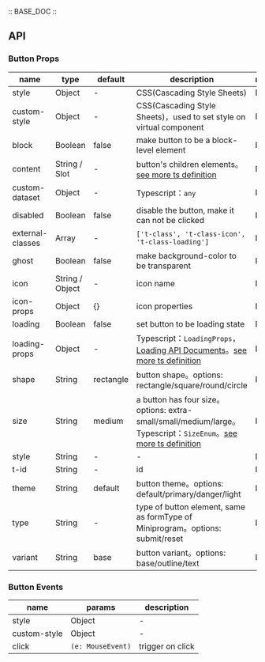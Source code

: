 :: BASE_DOC ::

## API
### Button Props

name | type | default | description | required
-- | -- | -- | -- | --
style | Object | - | CSS(Cascading Style Sheets) | N
custom-style | Object | - | CSS(Cascading Style Sheets)，used to set style on virtual component | N
block | Boolean | false | make button to be a block-level element | N
content | String / Slot | - | button's children elements。[see more ts definition](https://github.com/Tencent/tdesign-miniprogram/blob/develop/src/common/common.ts) | N
custom-dataset | Object | - | Typescript：`any` | N
disabled | Boolean | false | disable the button, make it can not be clicked | N
external-classes | Array | - | `['t-class', 't-class-icon', 't-class-loading']` | N
ghost | Boolean | false | make background-color to be transparent | N
icon | String / Object | - | icon name | N
icon-props | Object | {} | icon properties | N
loading | Boolean | false | set button to be loading state | N
loading-props | Object | - | Typescript：`LoadingProps`，[Loading API Documents](./loading?tab=api)。[see more ts definition](https://github.com/Tencent/tdesign-miniprogram/tree/develop/src/button/type.ts) | N
shape | String | rectangle | button shape。options: rectangle/square/round/circle | N
size | String | medium | a button has four size。options: extra-small/small/medium/large。Typescript：`SizeEnum`。[see more ts definition](https://github.com/Tencent/tdesign-miniprogram/blob/develop/src/common/common.ts) | N
style | String | - | \- | N
t-id | String | - | id | N
theme | String | default | button theme。options: default/primary/danger/light | N
type | String | - | type of button element, same as formType of Miniprogram。options: submit/reset | N
variant | String | base | button variant。options: base/outline/text | N

### Button Events

name | params | description
-- | -- | --
style | Object | - | CSS(Cascading Style Sheets) | N
custom-style | Object | - | CSS(Cascading Style Sheets)，used to set style on virtual component | N
click | `(e: MouseEvent)` | trigger on click
